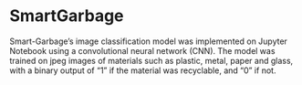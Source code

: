 # SmartGarbage

Smart-Garbage’s image classification model was implemented on Jupyter Notebook using a convolutional neural network (CNN). The model was trained on jpeg images of materials such as plastic, metal, paper and glass, with a binary output of “1” if the material was recyclable, and “0” if not.

